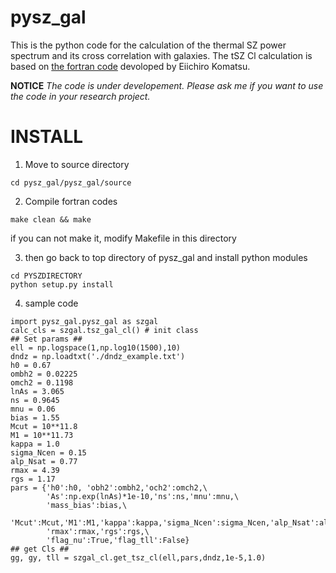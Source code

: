 # pysz_gal
This is the python code for the calculation of the thermal SZ power spectrum and its cross correlation with galaxies.
The tSZ Cl calculation is based on [the fortran code](https://wwwmpa.mpa-garching.mpg.de/~komatsu/CRL/clusters/szpowerspectrumdks/) devoloped by Eiichiro Komatsu.

**NOTICE**
*The code is under developement. Please ask me if you want to use the code in your research project.*

# INSTALL
1. Move to source directory

```
cd pysz_gal/pysz_gal/source
```

2. Compile fortran codes

```
make clean && make
```

if you can not make it, modify Makefile in this directory


3. then go back to top directory of pysz_gal and install python modules

```
cd PYSZDIRECTORY
python setup.py install
```

4. sample code

```
import pysz_gal.pysz_gal as szgal
calc_cls = szgal.tsz_gal_cl() # init class
## Set params ##
ell = np.logspace(1,np.log10(1500),10)
dndz = np.loadtxt('./dndz_example.txt')
h0 = 0.67
ombh2 = 0.02225
omch2 = 0.1198
lnAs = 3.065
ns = 0.9645
mnu = 0.06
bias = 1.55
Mcut = 10**11.8
M1 = 10**11.73
kappa = 1.0
sigma_Ncen = 0.15
alp_Nsat = 0.77
rmax = 4.39
rgs = 1.17
pars = {'h0':h0, 'obh2':ombh2,'och2':omch2,\
        'As':np.exp(lnAs)*1e-10,'ns':ns,'mnu':mnu,\
        'mass_bias':bias,\
        'Mcut':Mcut,'M1':M1,'kappa':kappa,'sigma_Ncen':sigma_Ncen,'alp_Nsat':alp_Nsat,\
        'rmax':rmax,'rgs':rgs,\
        'flag_nu':True,'flag_tll':False}
## get Cls ##
gg, gy, tll = szgal_cl.get_tsz_cl(ell,pars,dndz,1e-5,1.0)
```
